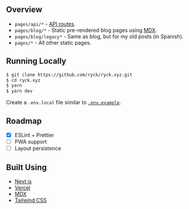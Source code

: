 ## Overview

- `pages/api/*` - [API routes](https://nextjs.org/docs/api-routes/introduction).
- `pages/blog/*` - Static pre-rendered blog pages using [MDX](https://github.com/mdx-js/mdx).
- `pages/blog/legacy*` - Same as blog, but for my old posts (in Spanish).
- `pages/*` - All other static pages.

## Running Locally

```bash
$ git clone https://github.com/ryck/ryck.xyz.git
$ cd ryck.xyz
$ yarn
$ yarn dev
```

Create a `.env.local` file similar to [`.env.example`](https://github.com/ryck/ryck.xyz/blob/master/.env.example).

## Roadmap

- [x] ESLint + Prettier
- [ ] PWA support
- [ ] Layout persistence

## Built Using

- [Next.js](https://nextjs.org/)
- [Vercel](https://vercel.com)
- [MDX](https://github.com/mdx-js/mdx)
- [Tailwind CSS](https://tailwindcss.com/)

